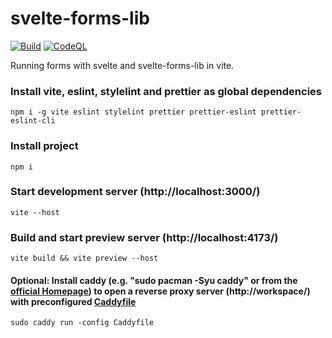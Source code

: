 # svelte-forms-lib
[![Build](https://github.com/jsbase/svelte-forms-lib/actions/workflows/nodejs.yml/badge.svg?branch=main)](https://github.com/jsbase/svelte-forms-lib/actions/workflows/nodejs.yml)
[![CodeQL](https://github.com/jsbase/svelte-forms-lib/actions/workflows/codescan-analysis.yml/badge.svg?branch=main)](https://github.com/jsbase/svelte-forms-lib/actions/workflows/codescan-analysis.yml)

Running forms with svelte and svelte-forms-lib in vite.

### Install vite, eslint, stylelint and prettier as global dependencies
```
npm i -g vite eslint stylelint prettier prettier-eslint prettier-eslint-cli
```

### Install project
```
npm i
```

### Start development server (http://localhost:3000/)
```
vite --host
```

### Build and start preview server (http://localhost:4173/)
```
vite build && vite preview --host
```

#### Optional: Install caddy (e.g. "sudo pacman -Syu caddy" or from the [official Homepage](https://caddyserver.com/download)) to open a reverse proxy server (http://workspace/) with  preconfigured [Caddyfile](https://raw.githubusercontent.com/jsbase/svelte-forms-lib/main/Caddyfile)
```
sudo caddy run -config Caddyfile
```
